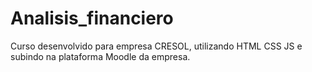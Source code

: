 # Analisis_financiero
Curso desenvolvido para empresa CRESOL, utilizando HTML CSS JS e subindo na plataforma Moodle da empresa.
